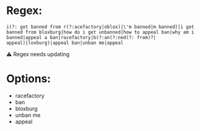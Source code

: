 # Regex:

```
i(?: got banned from r(?:acefactory|oblox)|\'m banned|m banned)|i got banned from bloxburg|how do i get unbanned|how to appeal ban|why am i banned|appeal a ban|racefactory|b(?:an(?:ned(?: from)?| appeal)|loxburg)|appeal ban|unban me|appeal
```

:warning: Regex needs updating

# Options:

- racefactory
- ban
- bloxburg
- unban me
- appeal
